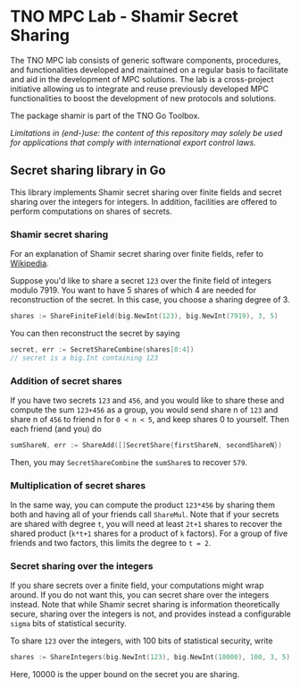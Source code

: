 # TNO MPC Lab - Shamir Secret Sharing

The TNO MPC lab consists of generic software components, procedures, and functionalities developed and maintained on a regular basis to facilitate and aid in the development of MPC solutions. The lab is a cross-project initiative allowing us to integrate and reuse previously developed MPC functionalities to boost the development of new protocols and solutions.

The package shamir is part of the TNO Go Toolbox.

*Limitations in (end-)use: the content of this repository may solely be used for applications that comply with international export control laws.*

## Secret sharing library in Go

This library implements Shamir secret sharing over finite fields and secret sharing over the integers for integers.
In addition, facilities are offered to perform computations on shares of secrets.

### Shamir secret sharing

For an explanation of Shamir secret sharing over finite fields, refer to [Wikipedia](https://en.wikipedia.org/wiki/Shamir's_Secret_Sharing).

Suppose you'd like to share a secret `123` over the finite field of integers modulo 7919. You want to have 5 shares of which 4 are needed for reconstruction of the secret. In this case, you choose a sharing degree of 3.
```go
shares := ShareFiniteField(big.NewInt(123), big.NewInt(7919), 3, 5)
```
You can then reconstruct the secret by saying
```go
secret, err := SecretShareCombine(shares[0:4])
// secret is a big.Int containing 123
```

### Addition of secret shares

If you have two secrets `123` and `456`, and you would like to share these and compute the sum `123+456` as a group, you would send share n of `123` and share n of `456` to friend n for `0 < n < 5`, and keep shares 0 to yourself. Then each friend (and you) do
```go
sumShareN, err := ShareAdd([]SecretShare{firstShareN, secondShareN})
```
Then, you may `SecretShareCombine` the `sumShare`s to recover `579`.

### Multiplication of secret shares

In the same way, you can compute the product `123*456` by sharing them both and having all of your friends call `ShareMul`. Note that if your secrets are shared with degree `t`, you will need at least `2t+1` shares to recover the shared product (`k*t+1` shares for a product of `k` factors). For a group of five friends and two factors, this limits the degree to `t = 2`.

### Secret sharing over the integers

If you share secrets over a finite field, your computations might wrap around. If you do not want this, you can secret share over the integers instead. Note that while Shamir secret sharing is information theoretically secure, sharing over the integers is not, and provides instead a configurable `sigma` bits of statistical security.

To share `123` over the integers, with 100 bits of statistical security, write
```go
shares := ShareIntegers(big.NewInt(123), big.NewInt(10000), 100, 3, 5)
```
Here, 10000 is the upper bound on the secret you are sharing.
